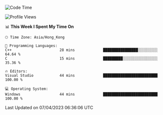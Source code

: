 <!--START_SECTION:waka-->
![Code Time](http://img.shields.io/badge/Code%20Time-41%20hrs%2053%20mins-blue)

![Profile Views](http://img.shields.io/badge/Profile%20Views-0-blue)

📊 **This Week I Spent My Time On** 

```text
🕑︎ Time Zone: Asia/Hong_Kong

💬 Programming Languages: 
C++                      28 mins             ████████████████░░░░░░░░░   64.64 % 
C                        15 mins             █████████░░░░░░░░░░░░░░░░   35.36 % 

🔥 Editors: 
Visual Studio            44 mins             █████████████████████████   100.00 % 

💻 Operating System: 
Windows                  44 mins             █████████████████████████   100.00 % 
```


 Last Updated on 07/04/2023 06:36:06 UTC
<!--END_SECTION:waka-->
